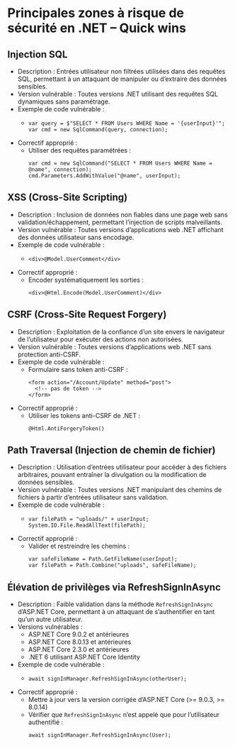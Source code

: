# Principales zones à risque de sécurité en .NET – Quick wins

## Injection SQL
- Description : Entrées utilisateur non filtrées utilisées dans des requêtes SQL, permettant à un attaquant de manipuler ou d’extraire des données sensibles.
- Version vulnérable : Toutes versions .NET utilisant des requêtes SQL dynamiques sans paramétrage.
- Exemple de code vulnérable :
    - ```
      var query = $"SELECT * FROM Users WHERE Name = '{userInput}'";
      var cmd = new SqlCommand(query, connection);
      ```
- Correctif approprié :
    - Utiliser des requêtes paramétrées :
      ```
      var cmd = new SqlCommand("SELECT * FROM Users WHERE Name = @name", connection);
      cmd.Parameters.AddWithValue("@name", userInput);
      ```

## XSS (Cross-Site Scripting)
- Description : Inclusion de données non fiables dans une page web sans validation/échappement, permettant l’injection de scripts malveillants.
- Version vulnérable : Toutes versions d’applications web .NET affichant des données utilisateur sans encodage.
- Exemple de code vulnérable :
    - ```
      <div>@Model.UserComment</div>
      ```
- Correctif approprié :
    - Encoder systématiquement les sorties :
      ```
      <div>@Html.Encode(Model.UserComment)</div>
      ```

## CSRF (Cross-Site Request Forgery)
- Description : Exploitation de la confiance d’un site envers le navigateur de l’utilisateur pour exécuter des actions non autorisées.
- Version vulnérable : Toutes versions d’applications web .NET sans protection anti-CSRF.
- Exemple de code vulnérable :
    - Formulaire sans token anti-CSRF :
      ```
      <form action="/Account/Update" method="post">
        <!-- pas de token -->
      </form>
      ```
- Correctif approprié :
    - Utiliser les tokens anti-CSRF de .NET :
      ```
      @Html.AntiForgeryToken()
      ```

## Path Traversal (Injection de chemin de fichier)
- Description : Utilisation d’entrées utilisateur pour accéder à des fichiers arbitraires, pouvant entraîner la divulgation ou la modification de données sensibles.
- Version vulnérable : Toutes versions .NET manipulant des chemins de fichiers à partir d’entrées utilisateur sans validation.
- Exemple de code vulnérable :
    - ```
      var filePath = "uploads/" + userInput;
      System.IO.File.ReadAllText(filePath);
      ```
- Correctif approprié :
    - Valider et restreindre les chemins :
      ```
      var safeFileName = Path.GetFileName(userInput);
      var filePath = Path.Combine("uploads", safeFileName);
      ```

## Élévation de privilèges via RefreshSignInAsync
- Description : Faible validation dans la méthode `RefreshSignInAsync` d’ASP.NET Core, permettant à un attaquant de s’authentifier en tant qu’un autre utilisateur.
- Versions vulnérables :
    - ASP.NET Core 9.0.2 et antérieures
    - ASP.NET Core 8.0.13 et antérieures
    - ASP.NET Core 2.3.0 et antérieures
    - .NET 6 utilisant ASP.NET Core Identity
- Exemple de code vulnérable :
    - ```
      await signInManager.RefreshSignInAsync(otherUser);
      ```
- Correctif approprié :
    - Mettre à jour vers la version corrigée d’ASP.NET Core (>= 9.0.3, >= 8.0.14)
    - Vérifier que `RefreshSignInAsync` n’est appelé que pour l’utilisateur authentifié :
      ```
      await signInManager.RefreshSignInAsync(User);
      ```
